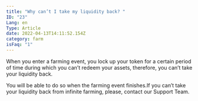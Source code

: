 ```yaml
---
title: "Why can’t I take my liquidity back? "
ID: "23"
Lang: en
Type: Article
date: 2022-04-13T14:11:52.154Z
category: farm
isFaq: "1"
---
```

When you enter a farming event, you lock up your token for a certain period of time during which you can’t redeem your assets, therefore, you can’t take your liquidity back.

You will be able to do so when the farming event finishes.If you can’t take your liquidity back from infinite farming, please, contact our Support Team.